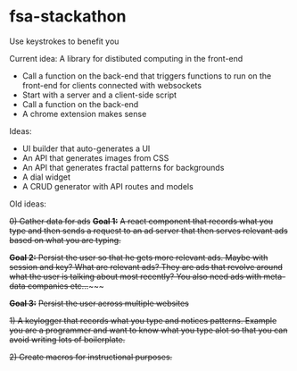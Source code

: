 # fsa-stackathon

Use keystrokes to benefit you

Current idea: A library for distibuted computing in the front-end

- Call a function on the back-end that triggers functions to run on the front-end for clients connected with websockets
- Start with a server and a client-side script
- Call a function on the back-end
- A chrome extension makes sense

Ideas:

- UI builder that auto-generates a UI
- An API that generates images from CSS
- An API that generates fractal patterns for backgrounds
- A dial widget
- A CRUD generator with API routes and models

Old ideas:

~~0) Gather data for ads~~
~~**Goal 1:**~~
~~A react component that records what you type and then sends a request to an ad server
that then serves relevant ads based on what you are typing.~~

~~**Goal 2:**
Persist the user so that he gets more relevant ads. Maybe with session and key?
What are relevant ads? They are ads that revolve around what the user is talking about most recently? You also need ads with meta-data companies etc...~~~~~

~~**Goal 3:**~~
~~Persist the user across multiple websites~~

~~1) A keylogger that records what you type and notices patterns. Example you are a programmer and want to know what
you type alot so that you can avoid writing lots of boilerplate.~~

~~2) Create macros for instructional purposes.~~
